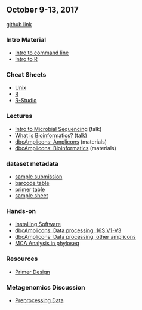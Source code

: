 ## October 9-13, 2017

[github link](https://github.com/ucdavis-bioinformatics-training/Oct2017-ILRI-Workshop)

### Intro Material
* [Intro to command line](command-line-intro.md)
* [Intro to R](Intro2R.md)

### Cheat Sheets
* [Unix](Cheat_Sheets/fwunixref.pdf)
* [R](Cheat_Sheets/Short-refcard.pdf)
* [R-Studio](Cheat_Sheets/rstudio-IDE-cheatsheet.pdf)

### Lectures
* [Intro to Microbial Sequencing](Intro2MCSequencing.pdf) (talk)
* [What is Bioinformatics?](What_is_Bioinformatics.pdf) (talk)
* [dbcAmplicons: Amplicons](dbcAmplicons_Amplicons.pdf) (materials)
* [dbcAmplicons: Bioinformatics](dbcAmplicons_Bioinformatics.pdf) (materials)

### dataset metadata
* [sample submission](metadata/slashpilesamplesheet.xlsx)
* [barcode table](metadata/dbcBarcodeLookupTable.txt)
* [primer table](metadata/PrimerTable.txt)
* [sample sheet](metadata/workshopSamplesheet.txt)

### Hands-on
* [Installing Software](installing_software.md)
* [dbcAmplicons: Data processing, 16S V1-V3](dbcAmplicons_commands.md)
* [dbcAmplicons: Data processing, other amplicons](dbcAmplicons_commands_all_amplicons.md)
* [MCA Analysis in phyloseq](MCA_Workshop_R/phyloseq.md)

### Resources
* [Primer Design](metadata/Illumina-workshop-Primers-worksheet.xls)

### Metagenomics Discussion
* [Preprocessing Data](Preprocessing.pdf)
